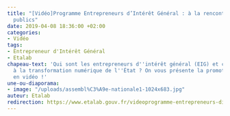 ```yaml
---
title: "[Vidéo]Programme Entrepreneurs d’Intérêt Général : à la rencontre de 32 innovateurs
  publics"
date: 2019-04-08 18:36:00 +02:00
categories:
- Vidéo
tags:
- Entrepreneur d'Intérêt Général
- Etalab
chapeau-text: 'Qui sont les entrepreneurs d''intérêt général (EIG) et comment œuvrent-ils
  à la transformation numérique de l''État ? On vous présente la promotion #EIG2019
  en vidéo !'
une-ou-diaporama:
- image: "/uploads/assembl%C3%A9e-nationale1-1024x683.jpg"
auteur: Etalab
redirection: https://www.etalab.gouv.fr/videoprogramme-entrepreneurs-dinteret-general-a-la-rencontre-de-32-innovateurs-publics
---
```


